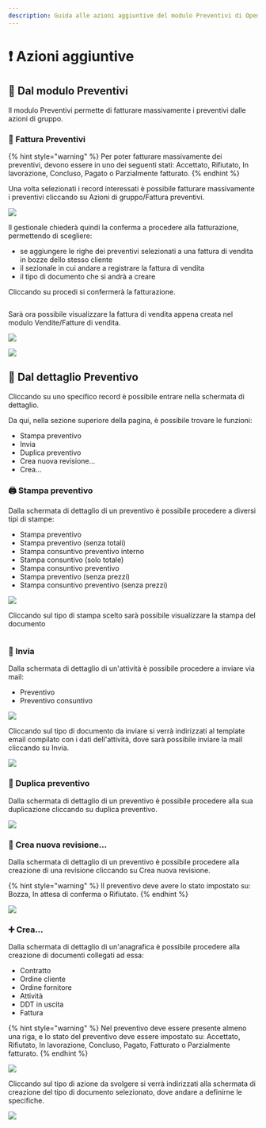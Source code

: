 ```yaml
---
description: Guida alle azioni aggiuntive del modulo Preventivi di OpenSTAManager
---
```


# ❗ Azioni aggiuntive

## 👥 Dal modulo Preventivi

Il modulo Preventivi permette di fatturare massivamente i preventivi dalle azioni di gruppo.

### 📃 Fattura Preventivi

{% hint style="warning" %}
Per poter fatturare massivamente dei preventivi, devono essere in uno dei seguenti stati: Accettato, Rifiutato, In lavorazione, Concluso, Pagato o Parzialmente fatturato.
{% endhint %}

Una volta selezionati i record interessati è possibile fatturare massivamente i preventivi cliccando su Azioni di gruppo/Fattura preventivi.

![](<../../../.gitbook/assets/image (70).png>)

Il gestionale chiederà quindi la conferma a procedere alla fatturazione, permettendo di scegliere:

* se aggiungere le righe dei preventivi selezionati a una fattura di vendita in bozze dello stesso cliente
* il sezionale in cui andare a registrare la fattura di vendita
* il tipo di documento che si andrà a creare

Cliccando su procedi si confermerà la fatturazione.

&#x20;                                                 <img src="../../../.gitbook/assets/image (85).png" alt="" data-size="original">

Sarà ora possibile visualizzare la fattura di vendita appena creata nel modulo Vendite/Fatture di vendita.

![](<../../../.gitbook/assets/image (29) (1) (1).png>)

![](<../../../.gitbook/assets/image (57) (1).png>)

## 👤 Dal dettaglio Preventivo

Cliccando su uno specifico record è possibile entrare nella schermata di dettaglio.

Da qui, nella sezione superiore della pagina, è possibile trovare le funzioni:

* Stampa preventivo
* Invia
* Duplica preventivo
* Crea nuova revisione...
* Crea...

### 🖨️ Stampa preventivo

Dalla schermata di dettaglio di un preventivo è possibile procedere a diversi tipi di stampe:

* Stampa preventivo
* Stampa preventivo (senza totali)
* Stampa consuntivo preventivo interno
* Stampa consuntivo (solo totale)
* Stampa consuntivo preventivo
* Stampa preventivo (senza prezzi)
* Stampa consuntivo preventivo (senza prezzi)

![](<../../../.gitbook/assets/image (37).png>)

Cliccando sul tipo di stampa scelto sarà possibile visualizzare la stampa del documento

&#x20;                                            <img src="../../../.gitbook/assets/image (23).png" alt="" data-size="original">

### 📧 Invia

Dalla schermata di dettaglio di un'attività è possibile procedere a inviare via mail:

* Preventivo
* Preventivo consuntivo

![](<../../../.gitbook/assets/image (96) (1).png>)

Cliccando sul tipo di documento da inviare si verrà indirizzati al template email compilato con i dati dell'attività, dove sarà possibile inviare la mail cliccando su Invia.

![](<../../../.gitbook/assets/image (69).png>)

### 🧬 Duplica preventivo

Dalla schermata di dettaglio di un preventivo è possibile procedere alla sua duplicazione cliccando su duplica preventivo.

![](<../../../.gitbook/assets/image (42).png>)

### 📃 Crea nuova revisione...

Dalla schermata di dettaglio di un preventivo è possibile procedere alla creazione di una revisione cliccando su Crea nuova revisione.

{% hint style="warning" %}
Il preventivo deve avere lo stato impostato su: Bozza, In attesa di conferma o Rifiutato.
{% endhint %}

![](<../../../.gitbook/assets/image (46).png>)

### ➕ Crea...

Dalla schermata di dettaglio di un'anagrafica è possibile procedere alla creazione di documenti collegati ad essa:

* Contratto
* Ordine cliente
* Ordine fornitore
* Attività
* DDT in uscita
* Fattura

{% hint style="warning" %}
Nel preventivo deve essere presente almeno una riga, e lo stato del preventivo deve essere impostato su: Accettato, Rifiutato, In lavorazione, Concluso, Pagato, Fatturato o Parzialmente fatturato.
{% endhint %}

![](<../../../.gitbook/assets/image (53).png>)

Cliccando sul tipo di azione da svolgere si verrà indirizzati alla schermata di creazione del tipo di documento selezionato, dove andare a definirne le specifiche.

![](<../../../.gitbook/assets/image (94).png>)
